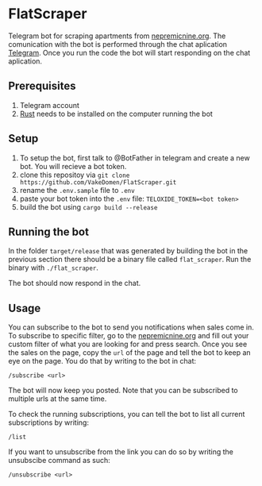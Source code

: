 # FlatScraper
Telegram bot for scraping apartments from [nepremicnine.org](www.nepremicnine.org). The comunication with the bot is performed through the chat aplication [Telegram](https://telegram.org/). Once you run the code the bot will start responding on the chat aplication. 

## Prerequisites
1. Telegram account
2. [Rust](https://www.rust-lang.org/) needs to be installed on the computer running the bot

## Setup
1. To setup the bot, first talk to @BotFather in telegram and create a new bot. You will recieve a bot token.
2. clone this repositoy via `git clone https://github.com/VakeDomen/FlatScraper.git`
3. rename the `.env.sample` file to `.env`
4. paste your bot token into the `.env` file: `TELOXIDE_TOKEN=<bot token>`
5. build the bot using `cargo build --release`

## Running the bot
In the folder `target/release` that was generated by building the bot in the previous section there should be a binary file called `flat_scraper`.
Run the binary with `./flat_scraper`.

The bot should now respond in the chat.

## Usage
You can subscribe to the bot to send you notifications when sales come in. To subscribe to specific filter, go to the [nepremicnine.org](www.nepremicnine.org) and fill out your custom filter of what you are looking for and press search. Once you see the sales on the page, copy the `url` of the page and tell the bot to keep an eye on the page.
You do that by writing to the bot in chat:
```
/subscribe <url>
```
The bot will now keep you posted. Note that you can be subscribed to multiple urls at the same time.

To check the running subscriptions, you can tell the bot to list all current subscriptions by writing:
```
/list
```

If you want to unsubscribe from the link you can do so by writing the unsubscibe command as such:
```
/unsubscribe <url>
```

